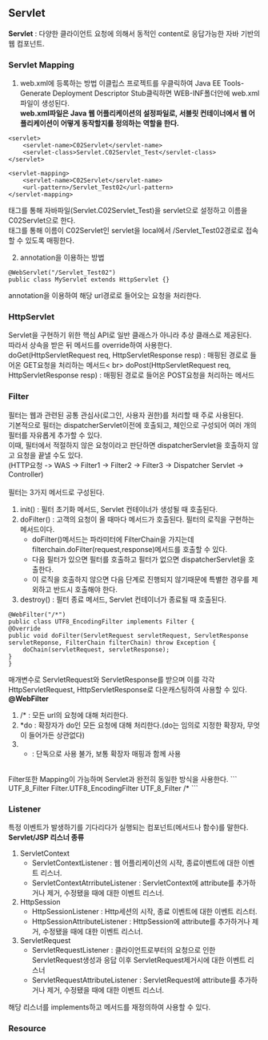 ## Servlet
**Servlet** : 다양한 클라이언트 요청에 의해서 동적인 content로 응답가능한 자바 기반의 웹 컴포넌트. <br>

### Servlet Mapping
1. web.xml에 등록하는 방법
이클립스 프로젝트를 우클릭하여 Java EE Tools-Generate Deployment Descriptor Stub클릭하면 WEB-INF폴더안에 web.xml파일이 생성된다.<br>
**web.xml파일은 Java 웹 어플리케이션의 설정파일로, 서블릿 컨테이너에서 웹 어플리케이션이 어떻게 동작할지를 정의하는 역할을 한다.**<br>
```
<servlet>
  	<servlet-name>C02Servlet</servlet-name>
  	<servlet-class>Servlet.C02Servlet_Test</servlet-class>
</servlet>

<servlet-mapping>
	<servlet-name>C02Servlet</servlet-name>
  	<url-pattern>/Servlet_Test02</url-pattern>
</servlet-mapping>
```

<servlet>태그를 통해 자바파일(Servlet.C02Servlet_Test)을 servlet으로 설정하고 이름을 C02Servlet으로 한다. <br>
<servlet-mapping>태그를 통해 이름이 C02Servlet인 servlet을 local에서 /Servlet_Test02경로로 접속할 수 있도록 매핑한다. <br>

2. annotation을 이용하는 방법
```
@WebServlet("/Servlet_Test02")
public class MyServlet extends HttpServlet {}
```
annotation을 이용하여 해당 url경로로 들어오는 요청을 처리한다. <br>

### HttpServlet
Servlet을 구현하기 위한 핵심 API로 일반 클래스가 아니라 추상 클래스로 제공된다. <br>
따라서 상속을 받은 뒤 메서드를 override하여 사용한다.
doGet(HttpServletRequest req, HttpServletResponse resp) : 매핑된 경로로 들어온 GET요청을 처리하는 메서드< br>
doPost(HttpServletRequest req, HttpServletResponse resp) : 매핑된 경로로 들어온 POST요청을 처리하는 메서드 <br>

### Filter
필터는 웹과 관련된 공통 관심사(로그인, 사용자 권한)를 처리할 때 주로 사용된다. <br>
기본적으로 필터는 dispatcherServlet이전에 호출되고, 체인으로 구성되어 여러 개의 필터를 자유롭게 추가할 수 있다.<br>
이때, 필터에서 적절하지 않은 요청이라고 판단하면 dispatcherServlet을 호출하지 않고 요청을 끝낼 수도 있다. <br>
(HTTP요청 -> WAS -> Filter1 -> Filter2 -> Filter3 -> Dispatcher Servlet -> Controller)<br>
<br>
필터는 3가지 메서드로 구성된다.
1. init() : 필터 초기화 메서드, Servlet 컨테이너가 생성될 때 호출된다.
2. doFilter() : 고객의 요청이 올 때마다 메서드가 호출된다. 필터의 로직을 구현하는 메서드이다.
   - doFilter()메서드는 파라미터에 FilterChain을 가지는데 filterchain.doFilter(request,response)메서드를 호출할 수 있다.
   - 다음 필터가 있으면 필터를 호출하고 필터가 없으면 dispatcherServlet을 호출한다.
   - 이 로직을 호출하지 않으면 다음 단계로 진행되지 않기때문에 특별한 경우를 제외하고 반드시 호출해야 한다.
4. destroy() : 필터 종료 메서드, Servlet 컨테이너가 종료될 때 호출된다.

```
@WebFilter("/*")
public class UTF8_EncodingFilter implements Filter {
@Override
public void doFilter(ServletRequest servletRequest, ServletResponse servletReponse, FilterChain filterChain) throw Exception {
	doChain(servletRequest, servletResponse);
}
}
```
매개변수로 ServletRequest와 ServletResponse를 받으며 이를 각각 HttpServletRequest, HttpServletResponse로 다운캐스팅하여 사용할 수 있다. <br>
**@WebFilter** <br>
1. /* : 모든 url의 요청에 대해 처리한다.
2. *do : 확장자가 do인 모든 요청에 대해 처리한다.(do는 임의로 지정한 확장자, 무엇이 들어가든 상관없다)
3. * : 단독으로 사용 불가, 보통 확장자 매핑과 함께 사용
<br>
Filter또한 Mapping이 가능하며 Servlet과 완전히 동일한 방식을 사용한다.
```
<filter>
  	<filter-name>UTF_8_Filter</filter-name>
  	<filter-class>Filter.UTF8_EncodingFilter</filter-class>
</filter>
<filter-mapping>
	<filter-name>UTF_8_Filter</filter-name>
	<url-pattern>/*</url-pattern>  
</filter-mapping>
```

### Listener
특정 이벤트가 발생하기를 기다리다가 실행되는 컴포넌트(메서드나 함수)를 말한다. <br>
**Servlet/JSP 리스너 종류** <br>
1. ServletContext
   - ServletContextListener : 웹 어플리케이션의 시작, 종료이벤트에 대한 이벤트 리스너.
   - ServletContextAtrributeListener : ServletContext에 attribute를 추가하거나 제거, 수정됐을 때에 대한 이벤트 리스너.
3. HttpSession
   - HttpSessionListener : Http세션의 시작, 종료 이벤트에 대한 이벤트 리스터.
   - HttpSessionAttributeListener : HttpSession에 attribute를 추가하거나 제거, 수정됐을 때에 대한 이벤트 리스너.
5. ServletRequest
   - ServletRequestListener : 클라이언트로부터의 요청으로 인한 ServletRequest생성과 응답 이후 ServletRequest제거시에 대한 이벤트 리스너
   - ServletRequestAttributeListener : ServletRequest에 attribute를 추가하거나 제거, 수정됐을 때에 대한 이벤트 리스너.

해당 리스너를 implements하고 메서드를 재정의하여 사용할 수 있다.

### Resource

